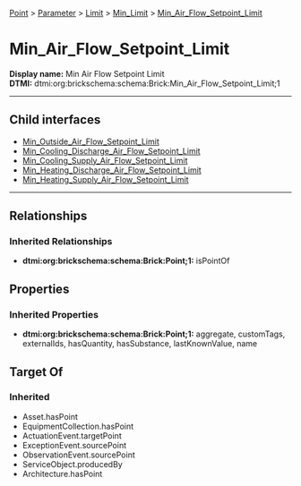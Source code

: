 [Point](../../../../Point.md) > [Parameter](../../../Parameter.md) > [Limit](../../Limit.md) > [Min_Limit](../Min_Limit.md) > [Min_Air_Flow_Setpoint_Limit](.)
# Min_Air_Flow_Setpoint_Limit

**Display name:** Min Air Flow Setpoint Limit<br />
**DTMI:** dtmi:org:brickschema:schema:Brick:Min_Air_Flow_Setpoint_Limit;1

---


## Child interfaces
* [Min_Outside_Air_Flow_Setpoint_Limit](Min_Outside_Air_Flow_Setpoint_Limit.md)
* [Min_Cooling_Discharge_Air_Flow_Setpoint_Limit](Min_Cooling_Discharge_Air_Flow_Setpoint_Limit/Min_Cooling_Discharge_Air_Flow_Setpoint_Limit.md)
* [Min_Cooling_Supply_Air_Flow_Setpoint_Limit](Min_Cooling_Supply_Air_Flow_Setpoint_Limit/Min_Cooling_Supply_Air_Flow_Setpoint_Limit.md)
* [Min_Heating_Discharge_Air_Flow_Setpoint_Limit](Min_Heating_Discharge_Air_Flow_Setpoint_Limit/Min_Heating_Discharge_Air_Flow_Setpoint_Limit.md)
* [Min_Heating_Supply_Air_Flow_Setpoint_Limit](Min_Heating_Supply_Air_Flow_Setpoint_Limit/Min_Heating_Supply_Air_Flow_Setpoint_Limit.md)

---
## Relationships
### Inherited Relationships
* **dtmi:org:brickschema:schema:Brick:Point;1:** isPointOf
## Properties
### Inherited Properties
* **dtmi:org:brickschema:schema:Brick:Point;1:** aggregate, customTags, externalIds, hasQuantity, hasSubstance, lastKnownValue, name
## Target Of
### Inherited
* Asset.hasPoint
* EquipmentCollection.hasPoint
* ActuationEvent.targetPoint
* ExceptionEvent.sourcePoint
* ObservationEvent.sourcePoint
* ServiceObject.producedBy
* Architecture.hasPoint

